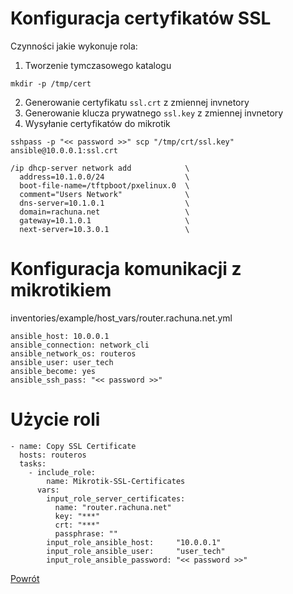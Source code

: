 Konfiguracja certyfikatów SSL
=========

Czynności jakie wykonuje rola:

1. Tworzenie tymczasowego katalogu
  ```
  mkdir -p /tmp/cert
  ```
2. Generowanie certyfikatu `ssl.crt` z zmiennej invnetory
3. Generowanie klucza prywatnego `ssl.key` z zmiennej invnetory
4. Wysyłanie certyfikatów do mikrotik
  ```
  sshpass -p "<< password >>" scp "/tmp/crt/ssl.key" ansible@10.0.0.1:ssl.crt
  ```
  ```
  /ip dhcp-server network add            \
    address=10.1.0.0/24                  \
    boot-file-name=/tftpboot/pxelinux.0  \
    comment="Users Network"              \
    dns-server=10.1.0.1                  \
    domain=rachuna.net                   \
    gateway=10.1.0.1                     \
    next-server=10.3.0.1                 \
  ```


Konfiguracja komunikacji z mikrotikiem
=========
inventories/example/host_vars/router.rachuna.net.yml
```
ansible_host: 10.0.0.1
ansible_connection: network_cli
ansible_network_os: routeros
ansible_user: user_tech
ansible_become: yes
ansible_ssh_pass: "<< password >>"
```

Użycie roli
=========

```
- name: Copy SSL Certificate
  hosts: routeros
  tasks:
    - include_role:
        name: Mikrotik-SSL-Certificates
      vars:
        input_role_server_certificates:
          name: "router.rachuna.net"
          key: "***"
          crt: "***"
          passphrase: ""
        input_role_ansible_host:     "10.0.0.1"
        input_role_ansible_user:     "user_tech"
        input_role_ansible_password: "<< password >>"
```


[Powrót](../../README.md)
